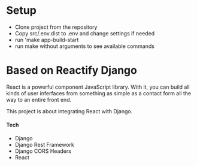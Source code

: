 # Setup
- Clone project from the repository
- Copy src/.env.dist to .env and change settings if needed
- run 'make app-build-start 
- run make without arguments to see available commands

# Based on Reactify Django

React is a powerful component JavaScript library. With it, you can build all kinds of user inferfaces from something as simple as a contact form all the way to an entire front end.

This project is about integrating React with Django.

#### Tech
- Django
- Django Rest Framework
- Django CORS Headers
- React
